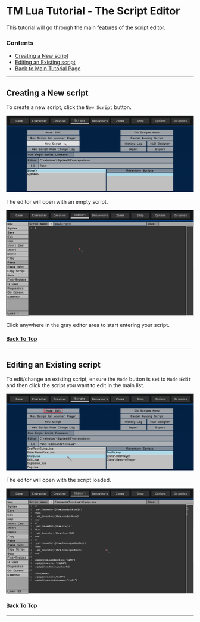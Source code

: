 # TM Lua Tutorial - The Script Editor

This tutorial will go through the main features of the script editor.

### Contents

- [Creating a New script](#creating-a-new-script)
- [Editing an Existing script](#editing-an-existing-script)
- [Back to Main Tutorial Page](../lua-tut)
___

## Creating a New script

To create a new script, click the `New Script` button.

![New Script](new_script.png)

The editor will open with an empty script.

![Empty Editor](editor_empty.png)

Click anywhere in the gray editor area to start entering your script.

#### [Back To Top](#contents)

___

## Editing an Existing script

To edit/change an existing script, ensure the `Mode` button is set to `Mode:Edit` and then click the script you want to edit in the main list.

![New Script](edit_script.png)

The editor will open with the script loaded.

![Editor Loaded](editor_loaded.png)

#### [Back To Top](#contents)

___
